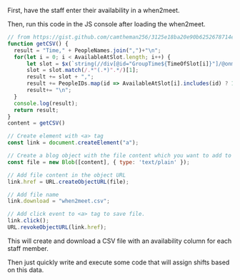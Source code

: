 First, have the staff enter their availability in a when2meet.

Then, run this code in the JS console after loading the when2meet.

```js
// from https://gist.github.com/camtheman256/3125e18ba20e90b6252678714e5102fd?permalink_comment_id=4678586#gistcomment-4678586
function getCSV() {
  result = "Time," + PeopleNames.join(",")+"\n"; 
  for(let i = 0; i < AvailableAtSlot.length; i++) {
      let slot = $x(`string(//div[@id="GroupTime${TimeOfSlot[i]}"]/@onmouseover)`);
      slot = slot.match(/.*"(.*)".*/)[1];
      result += slot + ",";
      result += PeopleIDs.map(id => AvailableAtSlot[i].includes(id) ? 1 : 0).join(",");
      result+= "\n";
  }
  console.log(result);
  return result;
}
content = getCSV()

// Create element with <a> tag
const link = document.createElement("a");

// Create a blog object with the file content which you want to add to the file
const file = new Blob([content], { type: 'text/plain' });

// Add file content in the object URL
link.href = URL.createObjectURL(file);

// Add file name
link.download = "when2meet.csv";

// Add click event to <a> tag to save file.
link.click();
URL.revokeObjectURL(link.href);
```

This will create and download a CSV file with an availability column for each staff member.

Then just quickly write and execute some code that will assign shifts based on this data.
